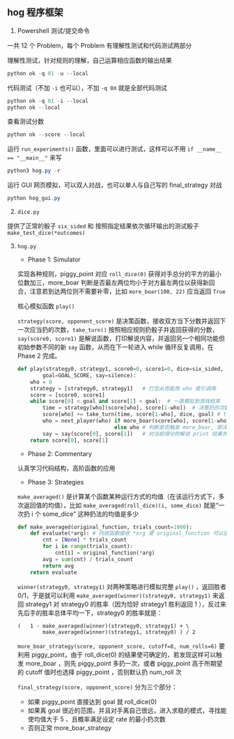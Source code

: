 ## hog 程序框架

1. Powershell 测试/提交命令

一共 12 个 Problem，每个 Problem 有理解性测试和代码测试两部分

理解性测试，针对规则的理解，自己运算相应函数的输出结果
```powershell
python ok -q 01 -u --local
```

代码测试（不加 `-i` 也可以），不加 `-q 0X` 就是全部代码测试
```powershell
python ok -q 01 -i --local
python ok --local
```

查看测试分数
```powershell
python ok --score --local
```

运行 `run_experiments()` 函数，里面可以进行测试，这样可以不用 `if __name__ == "__main__"` 来写
```powershell
python3 hog.py -r
```

运行 GUI 网页模拟，可以双人对战，也可以单人与自己写的 final_strategy 对战
```powershell
python hog_gui.py
```

2. `dice.py`

提供了正常的骰子 `six_sided` 和 按照指定结果依次循环输出的测试骰子 `make_test_dice(*outcomes)`

3. `hog.py`

    * Phase 1: Simulator

    实现各种规则，piggy_point 对应 `roll_dice(0)` 获得对手总分的平方的最小位数加三，more_boar 判断是否最左两位均小于对方最左两位以获得新回合，注意若到达两位则不需要补零，比如 `more_boar(100, 22)` 应当返回 `True`

    核心模拟函数 `play()`
    
    `strategy(score, opponent_score)` 是决策函数，接收双方当下分数并返回下一次应当扔的次数，`take_turn()` 按照相应规则扔骰子并返回获得的分数，`say(score0, score1)` 是解说函数，打印解说内容，并返回另一个相同功能但初始参数不同的新 `say` 函数，从而在下一轮进入 while 循环反复调用，在 Phase 2 完成。
    ```python
    def play(strategy0, strategy1, score0=0, score1=0, dice=six_sided, \
            goal=GOAL_SCORE, say=silence):
        who = 0
        strategy = [strategy0, strategy1]   # 打包从而能用 who 索引调用
        score = [score0, score1]
        while score[0] < goal and score[1] < goal:  # 一直模拟到游戏结束
            time = strategy[who](score[who], score[1-who])  # 决策扔的次数
            score[who] += take_turn(time, score[1-who], dice, goal) # take_turn执行扔的次数
            who = next_player(who) if more_boar(score[who], score[1-who]) == False \
                                   else who # 判断是否触发 more_boar, 即决定 who 的下一轮赋值
            say = say(score[0], score[1])   # 对当前得分的解说 print 结果并返回另一个 say 函数
        return score[0], score[1]
    ```

    * Phase 2: Commentary

    认真学习代码结构，高阶函数的应用

    * Phase 3: Strategies

    `make_averaged()` 是计算某个函数某种运行方式的均值（在该运行方式下，多次返回值的均值），比如 `make_averaged(roll_dice)(i, some_dice)` 就是“一次扔 i 个 some_dice” 这种扔法的均值是多少
    ```python
    def make_averaged(original_function, trials_count=1000):
        def evaluate(*arg): # 内层函数接收 *arg 使 original_function 可以运行
            cnt = [None] * trials_count
            for i in range(trials_count):
                cnt[i] = original_function(*arg)
            avg = sum(cnt) / trials_count
            return avg
        return evaluate
    ```

    `winner(strategy0, strategy1)` 对两种策略进行模拟完整 `play()` ，返回胜者 0/1，于是就可以利用 `make_averaged(winner)(strategy0, strategy1)` 来返回 strategy1 对 strategy0 的胜率（因为恰好 strategy1 胜利返回 1 ），反过来先后手的胜率总体平均一下，strategy0 的胜率就是：
    ```
    (   1 - make_averaged(winner)(strategy0, strategy1) + \
            make_averaged(winner)(strategy1, strategy0) ) / 2
    ```

    `more_boar_strategy(score, opponent_score, cutoff=8, num_rolls=6)` 要利用 piggy_point，由于 roll_dice(0) 的结果使可确定的，若发现这样可以触发 more_boar ，则先 piggy_point 多扔一次，或者 piggy_point 高于所期望的 cutoff 值时也选择 piggy_point ，否则默认扔 num_roll 次

    `final_strategy(score, opponent_score)` 分为三个部分：
    * 如果 piggy_point 直接达到 goal 就 roll_dice(0)
    * 如果离 goal 很近的范围，并且对手离自己很远，进入求稳的模式，寻找能使均值大于 5 、且概率满足设定 rate 的最小扔次数
    * 否则正常 more_boar_strategy
